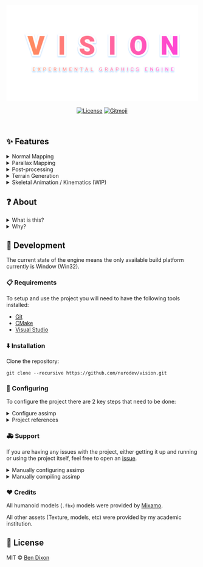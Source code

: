 <div align='center'>

  <a href='https://github.com/nurodev/vision'>
    <img alt='Canvas' src='./.github/assets/banner.png?raw=true' />
  </a>

  [![License](https://img.shields.io/badge/%20%F0%9F%93%84%20MIT-3287ef.svg?longCache=true&style=for-the-badge)](https://opensource.org/licenses/MIT) 
  [![Gitmoji](https://img.shields.io/badge/-%20%F0%9F%98%9C-FFDD67.svg?longCache=true&style=for-the-badge)](https://gitmoji.carloscuesta.me/) 

  <br />
</div>

## ✨ Features

<details>
  <summary>Normal Mapping</summary>
  
  #### Screenshot
  <img alt="Normal Mapping" src="./.github/assets/normal_mapping.gif?raw=true" />

  #### Video
  <a href='https://youtu.be/3da86eRz4Tc'>
    <img alt='Video' src='https://img.youtube.com/vi/3da86eRz4Tc/0.jpg' />
  </a>
</details>

<details>
  <summary>Parallax Mapping</summary>
  
  #### Screenshot
  <img alt="Parallax Mapping" src="./.github/assets/parallax_mapping.gif?raw=true" />

  #### Video
  <a href='https://youtu.be/AXFGglWZZ74'>
    <img alt='Video' src='https://img.youtube.com/vi/AXFGglWZZ74/0.jpg' />
  </a>
</details>

<details>
  <summary>Post-processing</summary>
  
  #### Blur
  <img alt="Post-processing - Blur" src="./.github/assets/pp_blur.png?raw=true" />

  #### Gaussian Blur
  <img alt="Post-processing - Gaussian Blur" src="./.github/assets/pp_gaussian_blur.png?raw=true" />

  #### Color Space
  <img alt="Post-processing - Color Space" src="./.github/assets/pp_color_space.png?raw=true" />

  #### Color Tint
  <img alt="Post-processing - Color Tint - Gameboy" src="./.github/assets/pp_color_tint_gameboy.png?raw=true" />
  <img alt="Post-processing - Color Tint - Mono" src="./.github/assets/pp_color_tint_mono.png?raw=true" />
  <img alt="Post-processing - Color Tint - Inverted" src="./.github/assets/pp_color_tint_inverted.png?raw=true" />
  <img alt="Post-processing - Color Tint - Sepia" src="./.github/assets/pp_color_tint_sepia.png?raw=true" />

  #### Pixelation
  <img alt="Post-processing - Pixelation" src="./.github/assets/pp_pixelation.png?raw=true" />

  #### Vignette
  <img alt="Post-processing - Vignette" src="./.github/assets/pp_vignette.png?raw=true" />

  #### Video
  <a href='https://youtu.be/Bp0RTS6dGhA'>
    <img alt='Video' src='https://img.youtube.com/vi/Bp0RTS6dGhA/0.jpg' />
  </a>
</details>

<details>
  <summary>Terrain Generation</summary>
  
  #### Video
  <a href='https://youtu.be/UfZ9p7pJoGE'>
    <img alt='Video' src='https://img.youtube.com/vi/UfZ9p7pJoGE/0.jpg' />
  </a>
</details>

<details>
  <summary>Skeletal Animation / Kinematics (WIP)</summary>
  
  #### Model Loading
  <img alt="Model Loading" src="./.github/assets/kinematics_model_loading.png?raw=true" />
</details>

## ❓ About

<details>
  <summary>What is this?</summary>
  
  Vision is an experimental graphics research framework that was primarily began development during my 4th and final year of university to learn some more advanced graphical rendering techniques (In the case of Vision, primarily using DirectX11).

  In an effort to continue learning some more advanced graphical rendering techniques, I have made some minor modifications to the original project and open sourced it so others are able to both contribute towards the project and also learn from it.
  
</details>

<details>
  <summary>Why?</summary>
  
  When the project first began development towards the end of 2019, I began to quickly discover that the number of resources available to learn some more advanced graphics rendering techniques were few and far between.

  As such I wanted to help try and give back and help others who may find themselves in a position that was similar to mine. With further development of the project anyone should be able to use this project to understand multiple graphical rendering techniques without having to reference a 10+ year old book.

  When development of the project has progressed to a relatively stable point, work will begin on creating written documention for both using the project, along with in-depth analysis of all of the projects features and how each of them work. For example, a write up on normal mapping, how it works and why it is used.
  
</details>

## 🔨 Development

The current state of the engine means the only available build platform currently is Window (Win32).

###  📋 Requirements

To setup and use the project you will need to have the following tools installed:
 - [Git](https://git-scm.com)
 - [CMake](https://cmake.org) 
 - [Visual Studio](https://visualstudio.microsoft.com) 

### ⬇️ Installation

Clone the repository:
```shell
git clone --recursive https://github.com/nurodev/vision.git
```

### 🔧 Configuring
To configure the project there are 2 key steps that need to be done:

<details>
  <summary>Configure assimp</summary>
  
  To setup assimp, simply run the [`configure.cmd`](./configure.cmd) script located in the root of the repository.
  With the script run you shold now be able to open the project in Visual Studio fine.

</details>

<details>
  <summary>Project references</summary>
  
  The final step required is to update the project references to use the newly generated assimp project configuration.
  
  Every time the previous "**Configure Assimp**" step is run, Visual Studio will generate a new project ID for `assimp`. To fix this, every time the script is run, open the `vision` project's "References" drop down from the solution explorer. Right-click and remove the current `assimp` reference, followed by right clicking "References" add re-adding the `assimp` project.

  This will add the `assimp` project as a build dependency.

</details>

### 🚑 Support
If you are having any issues with the project, either getting it up and running or using the project itself, feel free to open an [issue](https://github.com/nurodev/vision/issues).

<details>
  <summary>Manually configuring assimp</summary>
  
  A common issue when using vision is setting up `assimp`, a core project dependency. If the script to configure `assimp` fails, I recommend this great
  tutorial by [Tomasz Gałaj](https://github.com/Shot511) on how to setup `assimp` for an OpenGL project: [shot511.github.io/how-to-setup-opengl-project-with-cmake](https://shot511.github.io/2018-05-29-how-to-setup-opengl-project-with-cmake).

</details>

<details>
  <summary>Manually compiling assimp</summary>
  
  Another common issue, especially when first compiling the project, can be that an error will be thrown due to either `assimp.lib` or `assimp.dll` cannot be found.

  This error is most commonly thrown when the `assimp` project has not been built and as such the compiled artifacts could not be copied to the build directory for `vision`.

  To fix this, you can manually build `assimp`. To do this right click the `assimp` project and click "Build".
  
</details>

### ❤️ Credits

All humanoid models (`.fbx`) models were provided by [Mixamo](https://www.mixamo.com).

All other assets (Texture, models, etc) were provided by my academic institution. 

## 📄 License

MIT © [Ben Dixon](https://github.com/nurodev/vision/blob/master/LICENSE)
